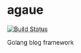 agaue
=====

[![Build Status](https://drone.io/github.com/agaue/agaue/status.png)](https://drone.io/github.com/agaue/agaue/latest)

Golang blog framework
